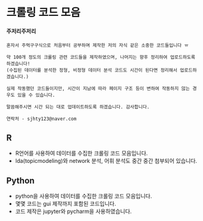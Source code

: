 # 크롤링 코드 모음

#### 주저리주저리

```
혼자서 주먹구구식으로 처음부터 공부하며 제작한 저의 자식 같은 소중한 코드들입니다 ㅠ

약 100개 정도의 크롤링 관련 코드들을 제작하였으며, 나머지는 향후 정리하여 업로드하도록 하겠습니다! 
(수집된 데이터를 분석한 정형, 비정형 데이터 분석 코드도 시간이 된다면 정리해서 업로드하겠습니다.)

실제 작동했던 코드들이지만, 시간이 지남에 따라 페이지 구조 등이 변하여 작동하지 않는 경우도 있을 수 있습니다. 

말씀해주시면 시간 되는 대로 업데이트하도록 하겠습니다. 감사합니다.

연락처 - sjhty123@naver.com
```



## R

* R언어를 사용하여 데이터를 수집한 크롤링 코드 모음입니다.
* lda(topicmodeling)와 network 분석, 어휘 분석도 중간 중간 첨부되어 있습니다.



## Python

* python을 사용하여 데이터를 수집한 크롤링 코드 모음입니다.
* 몇몇 코드는 gui 제작까지 포함된 코드입니다.
* 코드 제작은 jupyter와 pycharm을 사용하였습니다.